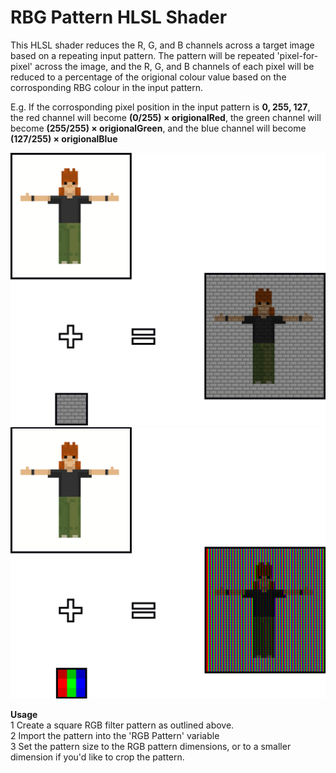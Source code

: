 # RBG Pattern HLSL Shader
This HLSL shader reduces the R, G, and B channels across a target image based on a repeating input pattern.
The pattern will be repeated 'pixel-for-pixel' across the image, and the R, G, and B channels of each pixel will be reduced to a percentage of the origional colour value based on the corrosponding RBG colour in the input pattern.                                                                                                               

E.g. If the corrosponding pixel position in the input pattern is **0, 255, 127**, the red channel will become **(0/255) × origionalRed**, the green channel will become **(255/255) × origionalGreen**, and the blue channel will become **(127/255) × origionalBlue**

![Example Image](https://github.com/Ben-G-Man/RGB-Pattern-HLSL-Shader/blob/main/ExampleImages/ExampleImage1.png?raw=true)
![Example Image](https://github.com/Ben-G-Man/RGB-Pattern-HLSL-Shader/blob/main/ExampleImages/ExampleImage2.png?raw=true)

**Usage**                                                                                                               
1   Create a square RGB filter pattern as outlined above.                                                                                                               
2   Import the pattern into the 'RGB Pattern' variable                                                                                                               
3   Set the pattern size to the RGB pattern dimensions, or to a smaller dimension if you'd like to crop the pattern.                                                                                                               
